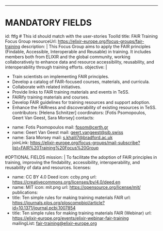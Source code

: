 ---
# MANDATORY FIELDS
id: ftfg # This id should match with the user-stories ToolId
title: FAIR Training Focus Group
resourceUrl: https://elixir-europe.org/focus-groups/fair-training
description: |
  This Focus Group aims to apply the FAIR principles (Findable, Accessible, Interoperable and Reusable) in training. It includes members both from ELIXIR and the global community, working collaboratively to enhance data and resource accessibility, reusability, and interoperability through training efforts.
objective: |
  * Train scientists on implementing FAIR principles.
  * Develop a catalog of FAIR-focused courses, materials, and curricula.
  * Collaborate with related initiatives.
  * Provide links to FAIR training materials and events in TeSS.
  * FAIRify training materials and courses.
  * Develop FAIR guidelines for training resources and support adoption.
  * Enhance the FAIRness and discoverability of existing resources in TeSS.
contributors: [Helena Schnitzer]
coordinators: [Fotis Psomopoulos, Geert Van Geest, Sara Morsey]
contacts:
  - name: Fotis Psomopoulos
    mail: fpsom@certh.gr
  - name: Geert Van Geest
    mail: geert.vangeest@sib.swiss
  - name: Sara Morsey
    mail: s.khalil7@bradford.ac.uk  
joinLink: https://elixir-europe.org/focus-groups/mail-subscribe?list=FAIR%20Training%20Focus%20Group

#OPTIONAL FIELDS
mission: |
  To facilitate the adoption of FAIR principles in training, improving the findability, accessibility, interoperability, and reusability of data and resources.
licenses:
  - name: CC BY 4.0 Deed
    icon: ccby.png
    url: https://creativecommons.org/licenses/by/4.0/deed.en
  - name: MIT
    icon: mit.png
    url: https://opensource.org/license/mit/
publications:
  - title: Ten simple rules for making training materials FAIR
    url: https://journals.plos.org/ploscompbiol/article?id=10.1371/journal.pcbi.1007854
  - title: Ten simple rules for making training materials FAIR (Webinar)
    url: https://elixir-europe.org/events/elixir-webinar-fair-training    
mailingList: fair-training@elixir-europe.org